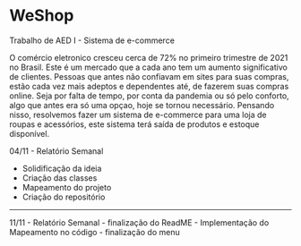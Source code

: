 # WeShop
Trabalho de AED I - Sistema de e-commerce

O comércio eletronico cresceu cerca de 72% no primeiro trimestre de 2021 no Brasil. Este é um mercado que a cada ano tem um aumento significativo de clientes. Pessoas que antes não confiavam em sites para suas compras, estão cada vez mais adeptos e dependentes até, de fazerem suas compras online. Seja por falta de tempo, por conta da pandemia ou só pelo conforto, algo que antes era só uma opçao, hoje se tornou necessário. Pensando nisso, resolvemos fazer um sistema de e-commerce para uma loja de roupas e acessórios, este sistema terá saída de produtos e estoque disponível.


04/11 - Relatório Semanal
  - Solidificação da ideia
  - Criação das classes
  - Mapeamento do projeto
  - Criação do repositório
   
<hr>
11/11 - Relatório Semanal
  - finalização do ReadME
  - Implementação do Mapeamento no código
  - finalização do menu
